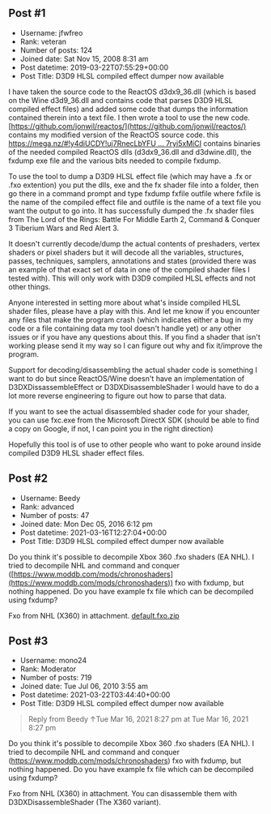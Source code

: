## Post #1
- Username: jfwfreo
- Rank: veteran
- Number of posts: 124
- Joined date: Sat Nov 15, 2008 8:31 am
- Post datetime: 2019-03-22T07:55:29+00:00
- Post Title: D3D9 HLSL compiled effect dumper now available

I have taken the source code to the ReactOS d3dx9_36.dll (which is based on the Wine d3d9_36.dll and contains code that parses D3D9 HLSL compiled effect files) and added some code that dumps the information contained therein into a text file. I then wrote a tool to use the new code.
[https://github.com/jonwil/reactos/](https://github.com/jonwil/reactos/) contains my modified version of the ReactOS source code.
this [https://mega.nz/#!y4diUCDY!uj7RnecLbYFU ... 7ryi5xMiCI](https://mega.nz/#!y4diUCDY!uj7RnecLbYFUHPW-XHztR6VqNqDnfWzMF7ryi5xMiCI)
contains binaries of the needed compiled ReactOS dlls (d3dx9_36.dll and d3dwine.dll), the fxdump exe file and the various bits needed to compile fxdump.

To use the tool to dump a D3D9 HLSL effect file (which may have a .fx or .fxo extention) you put the dlls, exe and the fx shader file into a folder, then go there in a command prompt and type fxdump fxfile outfile where fxfile is the name of the compiled effect file and outfile is the name of a text file you want the output to go into. It has successfully dumped the .fx shader files from The Lord of the Rings: Battle For Middle Earth 2, Command & Conquer 3 Tiberium Wars and Red Alert 3.

It doesn't currently decode/dump the actual contents of preshaders, vertex shaders or pixel shaders but it will decode all the variables, structures, passes, techniques, samplers, annotations and states (provided there was an example of that exact set of data in one of the compiled shader files I tested with). This will only work with D3D9 compiled HLSL effects and not other things.

Anyone interested in setting more about what's inside compiled HLSL shader files, please have a play with this. And let me know if you encounter any files that make the program crash (which indicates either a bug in my code or a file containing data my tool doesn't handle yet) or any other issues or if you have any questions about this. If you find a shader that isn't working please send it my way so I can figure out why and fix it/improve the program.

Support for decoding/disassembling the actual shader code is something I want to do but since ReactOS/Wine doesn't have an implementation of D3DXDissassembleEffect or D3DXDisassembleShader I would have to do a lot more reverse engineering to figure out how to parse that data.

If you want to see the actual disassembled shader code for your shader, you can use fxc.exe from the Microsoft DirectX SDK (should be able to find a copy on Google, if not, I can point you in the right direction)

Hopefully this tool is of use to other people who want to poke around inside compiled D3D9 HLSL shader effect files.
## Post #2
- Username: Beedy
- Rank: advanced
- Number of posts: 47
- Joined date: Mon Dec 05, 2016 6:12 pm
- Post datetime: 2021-03-16T12:27:04+00:00
- Post Title: D3D9 HLSL compiled effect dumper now available

Do you think it's possible to decompile Xbox 360 .fxo shaders (EA NHL). I tried to decompile NHL and command and conquer ([https://www.moddb.com/mods/chronoshaders](https://www.moddb.com/mods/chronoshaders)) fxo with fxdump, but nothing happened. Do you have example fx file which can be decompiled using fxdump?

Fxo from NHL (X360) in attachment.
[default.fxo.zip](https://xentaxbackup.github.io/file/19730_default.fxo.zip)
## Post #3
- Username: mono24
- Rank: Moderator
- Number of posts: 719
- Joined date: Tue Jul 06, 2010 3:55 am
- Post datetime: 2021-03-22T03:44:40+00:00
- Post Title: D3D9 HLSL compiled effect dumper now available

> Reply from Beedy ↑Tue Mar 16, 2021 8:27 pm at Tue Mar 16, 2021 8:27 pm
>
> 
Do you think it's possible to decompile Xbox 360 .fxo shaders (EA NHL). I tried to decompile NHL and command and conquer (https://www.moddb.com/mods/chronoshaders) fxo with fxdump, but nothing happened. Do you have example fx file which can be decompiled using fxdump?

Fxo from NHL (X360) in attachment.
You can disassemble them with D3DXDisassembleShader (The X360 variant).
